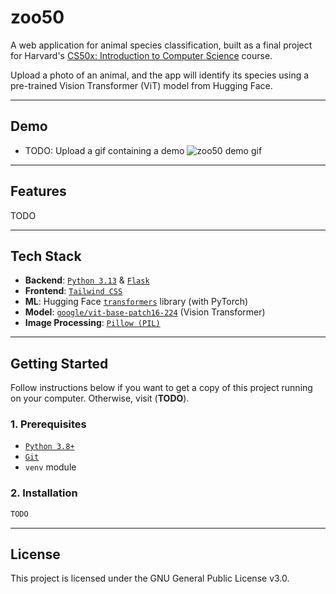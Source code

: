 # zoo50

A web application for animal species classification, built as a final project for Harvard's [CS50x: Introduction to Computer Science](https://cs50.harvard.edu/x/) course.

Upload a photo of an animal, and the app will identify its species using a pre-trained Vision Transformer (ViT) model from Hugging Face.

---

## Demo

- TODO: Upload a gif containing a demo
![zoo50 demo gif](assets/demo.gif)

---

## Features

TODO

---

## Tech Stack

* **Backend**: [`Python 3.13`](https://www.python.org/) & [`Flask`](https://flask.palletsprojects.com/en/stable/)
* **Frontend**: [`Tailwind CSS`](https://tailwindcss.com/)
* **ML**: Hugging Face [`transformers`](https://huggingface.co/docs/transformers/installation) library (with PyTorch)
* **Model**: [`google/vit-base-patch16-224`](https://huggingface.co/google/vit-base-patch16-224) (Vision Transformer)
* **Image Processing**: [`Pillow (PIL)`](https://pillow.readthedocs.io/en/stable/)

---

## Getting Started

Follow instructions below if you want to get a copy of this project running on your computer. Otherwise, visit (**TODO**).

### 1. Prerequisites

* [`Python 3.8+`](https://www.python.org/downloads/)
* [`Git`](https://git-scm.com/install/)
* `venv` module

### 2. Installation

```bash
TODO
```

---

## License

This project is licensed under the GNU General Public License v3.0.
